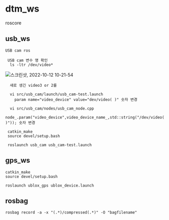 # dtm_ws
  roscore
  ## usb_ws
    USB cam ros
     
     USB cam 변수 명 확인
      ls -ltr /dev/video*
      
![스크린샷, 2022-10-12 10-21-54](https://user-images.githubusercontent.com/49112411/195227704-60f4d44c-73b8-41b7-8ccd-c1dab0c1b555.png)

      새로 생긴 video3 or 2를
      
      vi src/usb_cam/launch/usb_cam-test.launch
        param name="video_device" value="dev/video( )" 숫자 변경
        
      vi src/usb_cam/nodes/usb_cam_node.cpp
        node_.param("video_device",video_device_name_,std::string("/dev/video( )")); 숫자 변경
        
     catkin_make
     source devel/setup.bash
     
     roslaunch usb_cam usb_cam-test.launch
  ## gps_ws
  
    catkin_make
    source devel/setup.bash
    
    roslaunch ublox_gps ublox_device.launch
  ## rosbag
    rosbag record -a -x "(.*)/compressed(.*)" -O "bagfilename"
